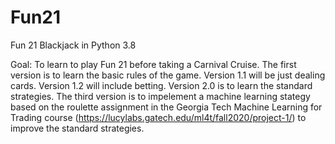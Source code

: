 # Fun21
Fun 21 Blackjack in Python 3.8

Goal: To learn to play Fun 21 before taking a Carnival Cruise. The first version is to learn the basic rules of the game. Version 1.1 will be just dealing cards. Version 1.2 will include betting. Version 2.0 is to learn the standard strategies. The third version is to impelement a machine learning stategy based on the roulette assignment in the Georgia Tech Machine Learning for Trading course (https://lucylabs.gatech.edu/ml4t/fall2020/project-1/) to improve the standard strategies.

